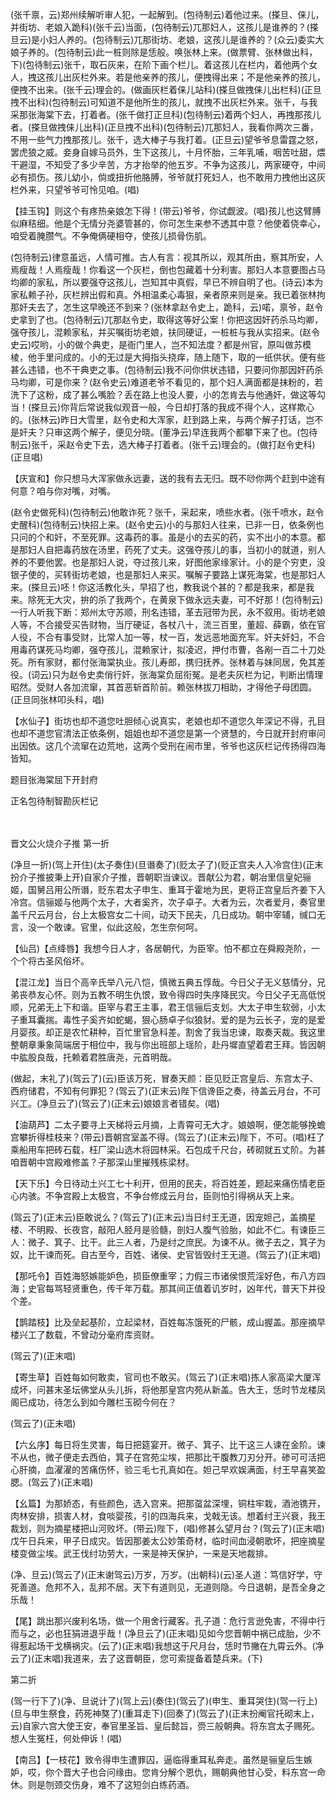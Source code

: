 <!-- { "loadSidebar": true } -->
(张千禀，云)郑州续解听审人犯，一起解到。(包待制云)着他过来。(搽旦、俫儿，并街坊、老娘入跪科)(张千云)当面，(包待制云)兀那妇人，这孩儿是谁养的？(搽旦云)是小妇人养的。(包待制云)兀那街坊、老娘，这孩儿是谁养的？(众云)委实大娘子养的。(包待制云)此一桩则除是恁般。唤张林上来。(做票臂、张林做出科，下)(包待制云)张千，取石灰来，在阶下画个栏儿。着这孩儿在栏内，着他两个女人，拽这孩儿出灰栏外来。若是他亲养的孩儿，便拽得出来；不是他亲养的孩儿，便拽不出来。(张千云)理会的。(做画灰栏着俫儿站科)(搽旦做拽俫儿出栏科)(正旦拽不出科)(包待制云)可知道不是他所生的孩儿，就拽不出灰栏外来。张千，与我采那张海棠下去，打着者。(张千做打正旦科)(包待制云)着两个妇人，再拽那孩儿者。(搽旦做拽俫儿出科)(正旦拽不出科)(包待制云)兀那妇人，我看你两次三番，不用一些气力拽那孩儿。张千，选大棒子与我打着。(正旦云)望爷爷息雷霆之怒，罢虎狼之威。妾身自嫁马员外，生下这孩儿，十月怀胎，三年乳哺，咽苦吐甜，煨干避湿，不知受了多少辛苦，方才抬举的他五岁。不争为这孩儿，两家硬夺，中间必有损伤。孩儿幼小，倘或扭折他胳膊，爷爷就打死妇人，也不敢用力拽他出这灰栏外来，只望爷爷可怜见咱。(唱)

【挂玉钩】则这个有疼热亲娘怎下得！(带云)爷爷，你试觑波。(唱)孩儿也这臂膊似麻秸细。他是个无情分尧婆管甚的，你可怎生来参不透其中意？他使着侥幸心，咱受着腌臜气。不争俺俩硬相夺，使孩儿损骨伤肌。

(包待制云)律意虽远，人情可推。古人有言：视其所以，观其所由，察其所安，人焉瘦哉！人焉瘦哉！你看这一个灰栏，倒也包藏着十分利害。那妇人本意要图占马均卿的家私，所以要强夺这孩儿，岂知其中真假，早已不辨自明了也。(诗云)本为家私赖子孙，灰栏辨出假和真。外相温柔心毒狠，亲者原来则是亲。我已着张林拘那奸夫去了，怎生这早晚还不到来？(张林拿赵令史上，跪科，云)喏，禀爷，赵令史拿到了也。(包待制云)兀那赵令史，取得这等好公案！你把这因奸药杀马均卿，强夺孩儿，混赖家私，并买嘱街坊老娘，扶同硬证，一桩桩与我从实招来。(赵令史云)哎哟，小的做个典吏，是衙门里人，岂不知法度？都是州官，原叫做苏模棱，他手里问成的。小的无过是大拇指头挠痒，随上随下，取的一纸供状。便有些甚么违错，也不干典吏之事。(包待制云)我不问你供状违错，只要问你那因奸药杀马均卿，可是你来？(赵令史云)难道老爷不看见的，那个妇人满面都是抹粉的，若洗下了这粉，成了甚么嘴脸？丢在路上也没人要，小的怎肯去与他通奸，做这等勾当！(搽旦云)你背后常说我似观音一般，今日却打落的我成不得个人，这样欺心的。(张林云)昨日大雪里，赵令史和大浑家，赶到路上来，与两个解子打话，岂不是奸夫？只审这两个解子，便见分晓。(董净云)早连我两个都攀下来了也。(包待制云)张千，采赵令史下去，选大棒子打着者。(张千云)理会的。(做打赵令史科)(正旦唱)

【庆宣和】你只想马大浑家做永远妻，送的我有去无归。既不唦你两个赶到中途有何意？咱与你对嘴，对嘴。

(赵令史做死科)(包待制云)他敢诈死？张千，采起来，喷些水者。(张千喷水，赵令史醒科)(包待制云)快招上来。(赵令史云)小的与那妇人往来，已非一日，依条例也只问的个和奸，不至死罪。这毒药的事。虽是小的去买的药，实不出小的本意。都是那妇人自把毒药放在汤里，药死了丈夫。这强夺孩儿的事，当初小的就道，别人养的不要他罢。也是那妇人说，夺过孩儿来，好图他家缘家计。小的是个穷吏，没银子使的，买转街坊老娘，也是那妇人来买。嘱解子要路上谋死海棠，也是那妇人来。(搽旦云)呸！你这活教化头，早招了也，教我说个甚的？都是我来，都是我来。除死无大灾，拚的杀了我两个，在黄泉下做永远夫妻，可不好那！(包待制云)一行人听我下断：郑州太守苏顺，刑名违错，革去冠带为民，永不叙用。街坊老娘人等，不合接受买告财物，当厅硬证，各杖八十，流三百里，董超、薛霸，依在官人役，不合有事受财，比常人加一等，杖一百，发远恶地面充军。奸夫奸妇，不合用毒药谋死马均卿，强夺孩儿，混赖家计，拟凌迟，押付市曹，各剐一百二十刀处死。所有家财，都付张海棠执业。孩儿寿郎，携归抚养。张林着与妹同居，免其差役。(词云)只为赵令史卖俏行奸，张海棠负屈衔冤。是老夫灰栏为记，判断出情理昭然。受财人各加流窜，其首恶斩首阶前。赖张林拔刀相助，才得他子母团圆。(正旦同张林叩头科，唱)

【水仙子】街坊也却不道您吐胆倾心说真实，老娘也却不道您久年深记不得，孔目也却不道您官清法正依条例，姐姐也却不道您是第一个贤慧的，今日就开封府审问出因依。这几个流窜在边荒地，这两个受刑在闹市里，爷爷也这灰栏记传扬得四海皆知。

题目张海棠屈下开封府

正名包待制智勘灰栏记


　
　




晋文公火烧介子推
第一折

(净旦一折)(驾上开住)(太子奏住)(旦谮奏了)(贬太子了)(贬正宫夫人入冷宫住)(正末扮介子推披秉上开)自家介子推，晋朝职当谏议。晋献公为君，朝冶里信皇妃骊姬，国舅吕用公所谮，贬东君太子申生、重耳于霍地为民，更将正宫皇后齐姜下入冷宫。信骊姬与他两个太子，大者奚齐，次子卓子。大者为云，次者爱月，奏官里盖千尺云月台，台上太极宫女二十间，动天下民夫，几日成功。朝中宰辅，缄口无言，没一个敢谏。官里，似此这般，怎生奈何呵。

【仙吕)【点绛唇】我想今日人才，各居朝代，为臣宰。怕不都立在舜殿尧阶，一个个将古圣风俗坏。

【混江龙】当日个高辛氏举八元八恺，慎微五典五惇哉。今日父子无义慈情分，兄弟丧恭友心怀。则为五教不明生仇恨，致令得四时失序降民灾。今日父子无高低悦顺，兄弟无上下和谐。臣宰与君王主事，君王信骊后支划。大太子申生软弱，小太子重耳囊揣。毒性子奚齐如蛇蝎，狠心肠卓子似狼豺。爱的是为云长子，宠的是爱月婴孩。却正是农忙耕种，百忙里官急科差。割舍了我当忠谏，取奏天裁。我这里整朝章秉象简端居于相位中，我与你出班部上瑶阶，赴丹墀直望着君王拜。皆因朝中肱股良哉，托赖着君胜唐尧，元首明哉。

(做起，末礼了)(驾云了)(云)臣该万死，冒奏天颜：臣见贬正宫皇后、东宫太子、西府储君，不知有何罪犯？(驾云了)(正末云)陛下信谗臣之奏，待盖云月台，不可兴工。(净旦云了)(驾云了)(正末云)娘娘言者错矣。(唱)

【油葫芦】二太子要寻上天梯将云月摘，上青霄可无大才。娘娘啊，便怎能够挽蟾宫攀折得桂枝来？(带云)晋朝宫室盖不得。(驾云了)(正末云)陛下，不可。(唱)枉了乘船用车把砖石载，枉厂梁山选木将园林采。石包成千尺台，砖砌就五丈阶。为甚咱晋朝中宫殿难修盖？子那深山里摧残栋梁材。

【天下乐】今日待动土兴工七十利开，但用的民夫，将百姓差，题起来痛伤情老臣心内骇。不争宫殿上太极宫，不争台修成云月台，臣则怕引得祸从天上来。

(驾云了)(正末云)臣敢说么？(驾云了)(正末云)当日纣王无道，因宠妲己，盖摘星楼、不明殿、长夜宫，敲阳人胫月是验髓，剖妇人腹气验胎，如此不仁。有谏臣三人：微子、箕子、比干。此三人者，乃是纣之庶民。为谏不从。微子去之，箕子为奴，比干谏而死。自古至今，百姓、诸侯、史官皆毁纣王无道。(驾云了)(正末唱)

【那吒令】百姓海怒嫉能妒色，损臣僚重宰；力假三市诸侯恨荒淫好色，布八方四海；史官每骂轻贤重色，传千年万载。那其间正值着讥岁时，凶年代，普天下并役个差。

【鹊踏枝】比及垒起基阶，立起梁材，百姓每冻饿死的尸骸，成山握盖。那座摘早楼兴工了数载，不曾动分毫府库资财。

(驾云了)(正末唱)

【寄生草】百姓每如何敢卖，官司也不敢买。(驾云了)(正末唱)拣人家高梁大厦浑成坏，问甚末圣坛佛堂从头儿拆，将他那皇宫内苑从新盖。告大王，恁时节龙楼凤阁已成功，待怎么到如今雕栏玉砌今何在？

(驾云了)(正未唱)

【六幺序】每日将生灵害，每日把筵宴开。微子、箕子、比干这三人谏在金阶。谏不从也，微子便走去西伯，箕子在宫苑尘埃，把那比干腹教刀刃分开。碜可可活把心肝摘，血濯濯的苦痛伤怀，验三毛七孔真如在。妲己早欢娱满面，纣王早喜笑盈腮。(驾云了)(正末唱)

【幺篇】为那娇态，有些颜色，选入宫来。把那虿盆深埋，铜柱牢栽，酒池镌开，肉林安排，损害人材，食啖婴孩，引的四海兵来，戈戟无该。想着纣王兴衰，我王裁划，则为摘星楼把山河败坏。(带云)陛下，(唱)修甚么望月台？(驾云了)(正末唱)戊午日兵来，甲子日成灾。皆因那姜太公妙策奇材，临时间血浸朝歌坏，把座摘星楼变做尘埃。武王伐纣功劳大，一来是神天保护，一来是天地裁排。

(净、旦云)(驾云了)(正末谢驾云)万岁，万岁。(出朝科)(云)圣人道：笃信好学，守死善道。危邦不入，乱邦不居。天下有道则见，无道则隐。今日退朝，是吾全身之乐哉！

【尾】跳出那兴废利名场，做一个用舍行藏客。孔子道：危行言逊免害，不得中行而与之，必也狂狷进退乎哉！(净旦云了)(正末唱)见如今您晋朝中祸已成胎，少不得惹起场干戈横祸灾。(云了)(正末唱)我想这于尺月台，恁时节撇在九霄云外。(净云了)(正末唱)我道来，去了这晋朝臣，您可索提备着楚兵来。(下)


第二折

(驾一行下了)(净、旦说计了)(驾上云)(奏住)(驾云了)(申生、重耳哭住)(驾一行上)(旦与申生祭食，药死神獒了)(重耳走下)(回奏了)(驾云了)(正末扮阉官托砌末上，云)自家六宫大使王安，奉官里圣旨、皇后懿旨，赍三般朝典。将东宫太子赐死。想人生冤枉，何处伸诉！(唱)

【南吕】【一枝花】致令得申生遭罪囚，逼临得重耳私奔走。虽然是骊皇后生嫉妒，哎，你个晋大子也合问缘由。您肯分解个恩仇，赐朝典他甘心受，料东宫一命休。则是刎颈交伤身，难不了这短剑白练药酒。


